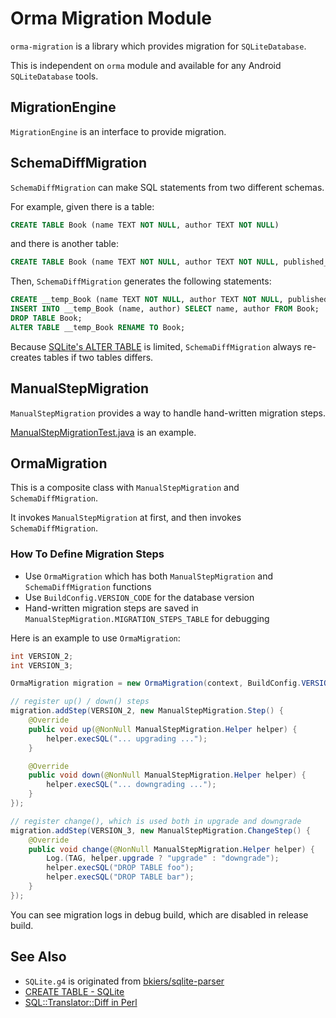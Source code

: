 # Orma Migration Module

`orma-migration` is a library which provides migration for `SQLiteDatabase`.

This is independent on `orma` module and available for
any Android `SQLiteDatabase` tools.

## MigrationEngine

`MigrationEngine` is an interface to provide migration.

## SchemaDiffMigration

`SchemaDiffMigration` can make SQL statements from two different schemas.

For example, given there is a table:

```sql
CREATE TABLE Book (name TEXT NOT NULL, author TEXT NOT NULL)
```

and there is another table:

```sql
CREATE TABLE Book (name TEXT NOT NULL, author TEXT NOT NULL, published_date DATE)
```

Then, `SchemaDiffMigration` generates the following statements:

```sql
CREATE __temp_Book (name TEXT NOT NULL, author TEXT NOT NULL, published_date DATE);
INSERT INTO __temp_Book (name, author) SELECT name, author FROM Book;
DROP TABLE Book;
ALTER TABLE __temp_Book RENAME TO Book;
```

Because [SQLite's ALTER TABLE](https://www.sqlite.org/lang_altertable.html)
is limited, `SchemaDiffMigration` always re-creates tables if two tables differs.

## ManualStepMigration

`ManualStepMigration` provides a way to handle hand-written migration steps.

[ManualStepMigrationTest.java](src/test/java/com/github/gfx/android/orma/migration/test/ManualStepMigrationTest.java)
is an example.

## OrmaMigration

This is a composite class with `ManualStepMigration` and `SchemaDiffMigration`.

It invokes `ManualStepMigration` at first, and then invokes `SchemaDiffMigration`.

### How To Define Migration Steps

* Use `OrmaMigration` which has both `ManualStepMigration` and `SchemaDiffMigration` functions
* Use `BuildConfig.VERSION_CODE` for the database version
* Hand-written migration steps are saved in `ManualStepMigration.MIGRATION_STEPS_TABLE` for debugging

Here is an example to use `OrmaMigration`:

```java
int VERSION_2;
int VERSION_3;

OrmaMigration migration = new OrmaMigration(context, BuildConfig.VERSION_CODE);

// register up() / down() steps
migration.addStep(VERSION_2, new ManualStepMigration.Step() {
    @Override
    public void up(@NonNull ManualStepMigration.Helper helper) {
        helper.execSQL("... upgrading ...");
    }

    @Override
    public void down(@NonNull ManualStepMigration.Helper helper) {
        helper.execSQL("... downgrading ...");
    }
});

// register change(), which is used both in upgrade and downgrade
migration.addStep(VERSION_3, new ManualStepMigration.ChangeStep() {
    @Override
    public void change(@NonNull ManualStepMigration.Helper helper) {
        Log.(TAG, helper.upgrade ? "upgrade" : "downgrade");
        helper.execSQL("DROP TABLE foo");
        helper.execSQL("DROP TABLE bar");
    }
});
```

You can see migration logs in debug build, which are disabled in release build.

## See Also

* `SQLite.g4` is originated from [bkiers/sqlite-parser](https://github.com/bkiers/sqlite-parser)
* [CREATE TABLE - SQLite](https://www.sqlite.org/lang_createtable.html)
* [SQL::Translator::Diff in Perl](https://metacpan.org/pod/SQL::Translator::Diff)
